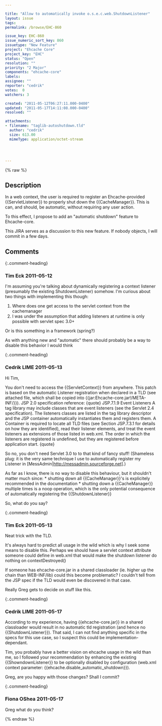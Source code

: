 ```yaml
---

title: "Allow to automatically invoke o.s.e.c.web.ShutdownListener"
layout: issue
tags: 
permalink: /browse/EHC-860

issue_key: EHC-860
issue_numeric_sort_key: 860
issuetype: "New Feature"
project: "Ehcache Core"
project_key: "EHC"
status: "Open"
resolution: ""
priority: "2 Major"
components: "ehcache-core"
labels: 
assignee: ""
reporter: "cedrik"
votes:  0
watchers: 3

created: "2011-05-12T06:27:11.000-0400"
updated: "2011-05-17T14:11:08.000-0400"
resolved: ""

attachments:
- filename: "taglib-autoshutdown.tld"
  author: "cedrik"
  size: 613.00
  mimeType: application/octet-stream




---
```


{% raw %}

## Description

<div markdown="1" class="description">

In a web context, the user is required to register an Ehcache-provided \{\{ServletListener\}\} to properly shut down the \{\{CacheManager\}\}. This is can, and should, be automatic, without requiring any user action.

To this effect, I propose to add an "automatic shutdown" feature to Ehcache-core.

This JIRA serves as a discussion to this new feature. If nobody objects, I will commit in a few days.

</div>

## Comments


{:.comment-heading}
### **Tim Eck** <span class="date">2011-05-12</span>

<div markdown="1" class="comment">

I'm assuming you're talking about dynamically registering a context listener (presumably the existing ShutdownListener) somehow. I'm curious about two things with implementing this though: 

1) Where does one get access to the servlet context from the cachemanager
2) I was under the assumption that adding listeners at runtime is only possible with servlet spec 3.0+

Or is this something in a framework (spring?)

As with anything new and "automatic" there should probably be a way to disable this behavior I would think




</div>


{:.comment-heading}
### **Cedrik LIME** <span class="date">2011-05-13</span>

<div markdown="1" class="comment">

Hi Tim,

You don't need to access the \{\{ServletContext\}\} from anywhere. This patch is based on the automatic Listener registration when declared in a TLD (see attached file, which shall be copied into \{\{jar:Ehcache-core.jar!/META-INF/\}\}).
JSP 2.0 specification reference:
\{quote\}
JSP.7.1.9 Event Listeners
A tag library may include classes that are event listeners (see the Servlet 2.4
specification). The listeners classes are listed in the tag library descriptor and the
JSP container automatically instantiates them and registers them. A Container is
required to locate all TLD files (see Section JSP.7.3.1 for details on how they are
identified), read their listener elements, and treat the event listeners as extensions of
those listed in web.xml.
The order in which the listeners are registered is undefined, but they are
registered before application start.
\{quote\}

So no, you don't need Servlet 3.0 to to that kind of fancy stuff!
(Shameless plug: it is the very same technique I use to automatically register my Listener in [MessAdmin|http://messadmin.sourceforge.net].)

As far as I know, there is no way to disable this behaviour, but it shouldn't matter much since:
\* shutting down all \{\{CacheManager\}\}'s is explicitely recommended in the documentation
\* shutting down a \{\{CacheManager\}\} multiple times is a noop operation, which is the only potential consequence of automatically registering the \{\{ShutdownListener\}\}

So, what do you say?

</div>


{:.comment-heading}
### **Tim Eck** <span class="date">2011-05-13</span>

<div markdown="1" class="comment">

Neat trick with the TLD. 

It's always hard to predict all usage in the wild which is why I seek some means to disable this. Perhaps we should have a servlet context attribute someone could define in web.xml that would make the shutdown listener do nothing on contextDestroyed()

If someone has ehcache-core.jar in a shared classloader (ie. higher up the chain than WEB-INF/lib) could this become problematic? I couldn't tell from the JSP spec if the TLD would even be discovered in that case. 

Really Greg gets to decide on stuff like this.

</div>


{:.comment-heading}
### **Cedrik LIME** <span class="date">2011-05-17</span>

<div markdown="1" class="comment">

According to my experience, having \{\{ehcache-core.jar\}\} in a shared classloader would result in no automatic tld registration (and hence no \{\{ShutdownListener\}\}). That said, I can not find anything specific in the specs for this use case, so I suspect this could be implementation-dependant.

Tim, you probably have a better vision on ehcache usage in the wild than me, so I followed your recommendation by enhancing the existing \{\{ShowndownListener\}\} to be optionally disabled by configuration (web.xml context parameter: \{\{ehcache.disable\_automatic\_shutdown\}\}).

Greg, are you happy with those changes? Shall I commit?

</div>


{:.comment-heading}
### **Fiona OShea** <span class="date">2011-05-17</span>

<div markdown="1" class="comment">

Greg what do you think?

</div>



{% endraw %}
